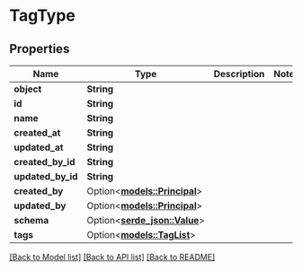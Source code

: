 # TagType

## Properties

Name | Type | Description | Notes
------------ | ------------- | ------------- | -------------
**object** | **String** |  | 
**id** | **String** |  | 
**name** | **String** |  | 
**created_at** | **String** |  | 
**updated_at** | **String** |  | 
**created_by_id** | **String** |  | 
**updated_by_id** | **String** |  | 
**created_by** | Option<[**models::Principal**](Principal.md)> |  | 
**updated_by** | Option<[**models::Principal**](Principal.md)> |  | 
**schema** | Option<[**serde_json::Value**](.md)> |  | 
**tags** | Option<[**models::TagList**](TagList.md)> |  | 

[[Back to Model list]](../README.md#documentation-for-models) [[Back to API list]](../README.md#documentation-for-api-endpoints) [[Back to README]](../README.md)


